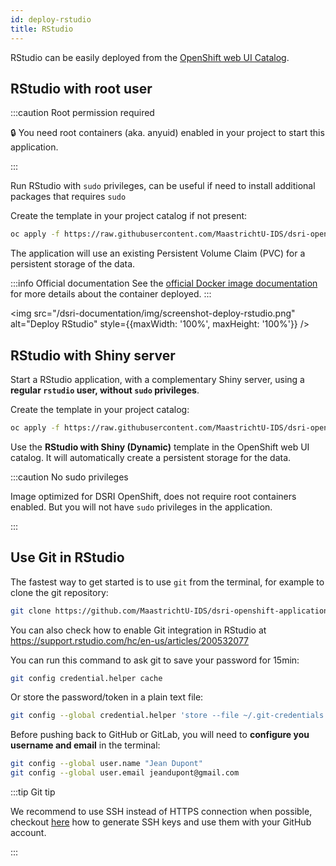 ```yaml
---
id: deploy-rstudio
title: RStudio
---
```


RStudio can be easily deployed from the [OpenShift web UI Catalog](https://console-openshift-console.apps.dsri2.unimaas.nl/console/catalog).

## RStudio with root user

:::caution Root permission required

🔒 You need root containers (aka. anyuid) enabled in your project to start this application.

:::

Run RStudio with `sudo` privileges, can be useful if need to install additional packages that requires `sudo`

Create the template in your project catalog if not present:

```bash
oc apply -f https://raw.githubusercontent.com/MaastrichtU-IDS/dsri-openshift-applications/main/templates-anyuid/template-rstudio-root-persistent.yml
```

The application will use an existing Persistent Volume Claim (PVC) for a persistent storage of the data.

:::info Official documentation
See the [official Docker image documentation](https://github.com/rocker-org/rocker/wiki/Using-the-RStudio-image) for more details about the container deployed.
:::

<img src="/dsri-documentation/img/screenshot-deploy-rstudio.png" alt="Deploy RStudio" style={{maxWidth: '100%', maxHeight: '100%'}} />

## RStudio with Shiny server

Start a RStudio application, with a complementary Shiny server, using a **regular `rstudio` user, without `sudo` privileges**.

Create the template in your project catalog:

```bash
oc apply -f https://raw.githubusercontent.com/MaastrichtU-IDS/dsri-openshift-applications/main/templates-restricted/template-rstudio-shiny-dynamic.yml
```

Use the **RStudio with Shiny (Dynamic)** template in the OpenShift web UI catalog. It will automatically create a persistent storage for the data.

:::caution No sudo privileges

Image optimized for DSRI OpenShift, does not require root containers enabled. But you will not have `sudo` privileges in the application.

:::

## Use Git in RStudio

The fastest way to get started is to use `git` from the terminal, for example to clone the git repository:

```bash
git clone https://github.com/MaastrichtU-IDS/dsri-openshift-applications.git
```

You can also check how to enable Git integration in RStudio at https://support.rstudio.com/hc/en-us/articles/200532077

You can run this command to ask git to save your password for 15min:

```bash
git config credential.helper cache
```

Or store the password/token in a plain text file:

```bash
git config --global credential.helper 'store --file ~/.git-credentials'
```

Before pushing back to GitHub or GitLab, you will need to **configure you username and email** in the terminal:

```bash
git config --global user.name "Jean Dupont"
git config --global user.email jeandupont@gmail.com
```

:::tip Git tip

We recommend to use SSH instead of HTTPS connection when possible, checkout [here](https://docs.github.com/en/free-pro-team@latest/github/authenticating-to-github/generating-a-new-ssh-key-and-adding-it-to-the-ssh-agent) how to generate SSH keys and use them with your GitHub account.

:::

